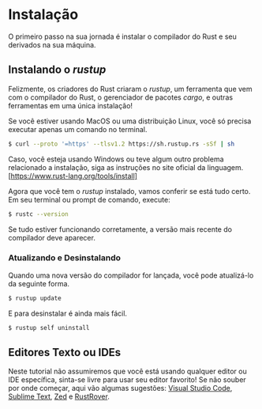# Instalação

O primeiro passo na sua jornada é instalar o compilador do Rust e seu derivados na sua máquina.

## Instalando o _rustup_

Felizmente, os criadores do Rust criaram o _rustup_, um ferramenta que vem com o compilador do Rust, o gerenciador de pacotes _cargo_, e outras ferramentas em uma única instalação! 

Se você estiver usando MacOS ou uma distribuição Linux, você só precisa executar apenas um comando no terminal.
```bash
$ curl --proto '=https' --tlsv1.2 https://sh.rustup.rs -sSf | sh
```

Caso, você esteja usando Windows ou teve algum outro problema relacionado a instalação, siga as instruções no site oficial da linguagem. [https://www.rust-lang.org/tools/install]

Agora que você tem o _rustup_ instalado, vamos conferir se está tudo certo.
Em seu terminal ou prompt de comando, execute:
```bash
$ rustc --version
```

Se tudo estiver funcionando corretamente, a versão mais recente do compilador deve aparecer.

### Atualizando e Desinstalando

Quando uma nova versão do compilador for lançada, você pode atualizá-lo da seguinte forma.
```bash
$ rustup update
```

E para desinstalar é ainda mais fácil.
```bash
$ rustup self uninstall
```

## Editores Texto ou IDEs

Neste tutorial não assumiremos que você está usando qualquer editor ou IDE específica, sinta-se livre para usar seu editor favorito! Se não souber por onde começar, aqui vão algumas sugestões: [Visual Studio Code](https://code.visualstudio.com/), [Sublime Text](https://www.sublimetext.com/), [Zed](https://zed.dev/) e [RustRover](https://www.jetbrains.com/rust/).
